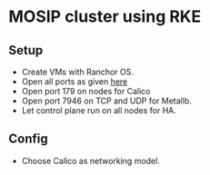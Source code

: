 # MOSIP cluster using RKE

## Setup
* Create VMs with Ranchor OS.
* Open all ports as given [here](https://rancher.com/docs/rancher/v2.x/en/installation/requirements/ports/#ports-for-rancher-launched-kubernetes-clusters-using-node-pools)
* Open port 179 on nodes for Calico
* Open port 7946 on TCP and UDP for Metallb.
* Let control plane run on all nodes for HA.

## Config
* Choose Calico as networking model.

